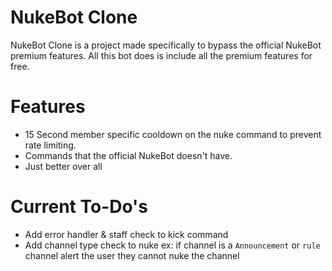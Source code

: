 # NukeBot Clone

NukeBot Clone is a project made specifically to bypass the official NukeBot premium features. All this bot does is include all the premium features for free.

# Features

- 15 Second member specific cooldown on the nuke command to prevent rate limiting. 
- Commands that the official NukeBot doesn't have. 
- Just better over all

# Current To-Do's
- Add error handler & staff check to kick command
- Add channel type check to nuke
ex: if channel is a `Announcement` or `rule` channel alert the user they cannot nuke the channel 
